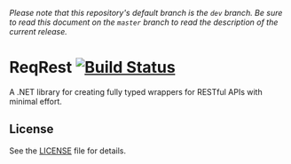 _Please note that this repository's default branch is the `dev` branch. Be sure to read this document on the `master` branch to read the description of the current release._

# ReqRest [![Build Status](https://dev.azure.com/ManuelRoemer/ReqRest/_apis/build/status/ReqRest?branchName=master)](https://dev.azure.com/ManuelRoemer/ReqRest/_build/latest?definitionId=12&branchName=master)

A .NET library for creating fully typed wrappers for RESTful APIs with minimal effort.


## License

See the [LICENSE](./LICENSE) file for details.
